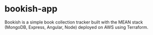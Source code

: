 # bookish-app
Bookish is a simple book collection tracker built with the MEAN stack (MongoDB, Express, Angular, Node) deployed on AWS using Terraform.
